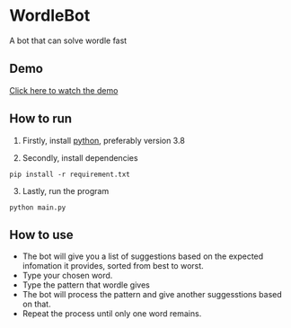 # WordleBot
A bot that can solve wordle fast

## Demo
[Click here to watch the demo](https://www.youtube.com/watch?v=YCPlbhvTXLg)

## How to run
1. Firstly, install [python](https://www.python.org/downloads/), preferably version 3.8

2. Secondly, install dependencies
```
pip install -r requirement.txt
```

3. Lastly, run the program
```
python main.py
```

## How to use
- The bot will give you a list of suggestions based on the expected infomation it provides, sorted from best to worst.
- Type your chosen word.
- Type the pattern that wordle gives
- The bot will process the pattern and give another suggesstions based on that.
- Repeat the process until only one word remains.

